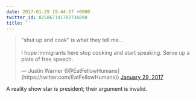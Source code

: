 ```yaml
---
date: 2017-01-29 19:44:17 +0000
twitter_id: 825867191702736898
title: ''
---
```


<blockquote class="twitter-tweet"><p lang="en" dir="ltr">&quot;shut up and cook&quot; is what they tell me...<br><br>I hope immigrants here stop cooking and start speaking. Serve up a plate of free speech.</p>&mdash; Justin Warner ([@EatFellowHumans](https://twitter.com/EatFellowHumans)) <a href="https://twitter.com/EatFellowHumans/status/825837895277645824?ref_src=twsrc%5Etfw">January 29, 2017</a></blockquote>
<script async src="https://platform.twitter.com/widgets.js" charset="utf-8"></script>

A reality show star is president; their argument is invalid.
